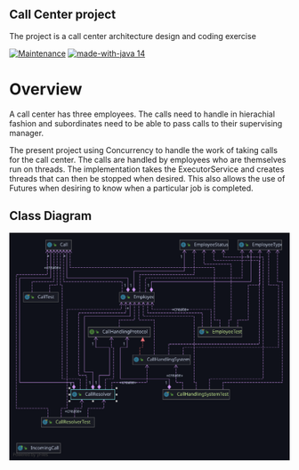 ## Call Center project

The project is a call center architecture design and coding exercise

[![Maintenance](https://img.shields.io/badge/Maintained%3F-yes-green.svg)](https://GitHub.com/Naereen/StrapDown.js/graphs/commit-activity)
[![made-with-java 14](https://img.shields.io/badge/Made%20with-Java-1f425f.svg)](https://www.java.com/en/)

# Overview

A call center has three employees. The calls need to handle in hierachial fashion and subordinates need to be able to pass calls to their supervising manager.

The present project using Concurrency to handle the work of taking calls for the call center. The calls are handled by employees who are themselves run on threads. The implementation takes the ExecutorService and creates threads that can then be stopped when desired. This also 
allows the use of Futures when desiring to know when a particular job is completed.


## Class Diagram

 ![alt text](https://github.com/Flea00012/call-center/blob/master/Diagrams/Package%20callcenter.svg)

